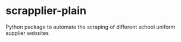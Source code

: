 # scrapplier-plain
Python package to automate the scraping of different school uniform supplier websites
